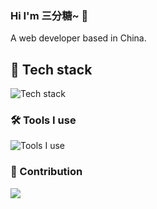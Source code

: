 ### Hi I'm 三分糖~ 👋

A web developer based in China.

## 🔭 Tech stack

![Tech stack](https://skillicons.dev/icons?i=nodejs,js,ts,react,vue,pinia)

### 🛠 Tools I use

![Tools I use](https://skillicons.dev/icons?i=vscode,pnpm,vite,git,github,discord)

### 🚀 Contribution

<picture>
  <source
    srcset="https://github-readme-stats.vercel.app/api?username=zmkHome&show_icons=true&theme=dark"
    media="(prefers-color-scheme: dark)"
  />
  <source
    srcset="https://github-readme-stats.vercel.app/api?username=zmkHome&show_icons=true"
    media="(prefers-color-scheme: light), (prefers-color-scheme: no-preference)"
  />
  <img src="https://github-readme-stats.vercel.app/api?username=zmkHome&show_icons=true"/>
</picture>
